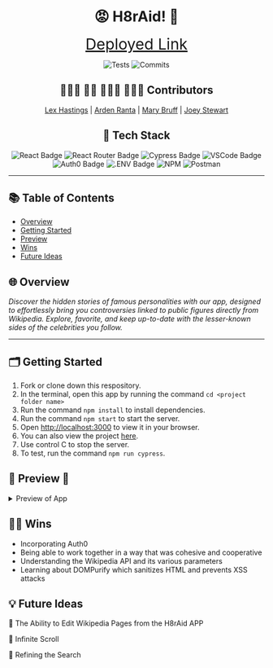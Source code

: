 <h1 align=center> 😡 H8rAid! 🤬 </h1>

<div align="center">
    
<a href="https://m3-h8r-aid.vercel.app/" style="font-size: 30px;">Deployed Link</a>


![Tests](https://badgen.net/badge/tests/passing/green?icon=github)
![Commits](https://badgen.net/github/last-commit/Jesuitman/m3-H8rAid)

## 🧑🏼‍💻 👩‍💻 👩🏼‍💻 👨🏻‍💻   Contributors


[Lex Hastings](https://github.com/Jesuitman)  | 
[Arden Ranta](https://github.com/tenthwalker)  | 
[Mary Bruff](https://github.com/MaryBruff)  | 
[Joey Stewart](https://github.com/JoeyStewart)


## 📂 Tech Stack
![React Badge](https://img.shields.io/badge/react%20-%23F1D302.svg?&style=for-the-badge&logo=react&logoColor=white)
![React Router Badge](https://img.shields.io/badge/React_Router-%23235789?style=for-the-badge&logo=react-router&logoColor=white)
![Cypress Badge](https://img.shields.io/badge/Cypress-%23C1292E?style=for-the-badge&logo=cypress&logoColor=white)
![VSCode Badge](https://img.shields.io/badge/VSCode-%23F1D302?style=for-the-badge&logo=visual%20studio%20code&logoColor=white)
![Auth0 Badge](https://img.shields.io/badge/Auth0-EB5424?logo=auth0&logoColor=fff&style=for-the-badge)
![.ENV Badge](https://img.shields.io/badge/.ENV-ECD53F?logo=dotenv&logoColor=000&style=for-the-badge)
![NPM](https://img.shields.io/badge/NPM-%23CB3837.svg?style=for-the-badge&logo=npm&logoColor=white)
![Postman](https://img.shields.io/badge/Postman-FF6C37?style=for-the-badge&logo=postman&logoColor=white)

</div>

---

## 📚 Table of Contents

- [Overview](#overview)
- [Getting Started](#getting-started)
- [Preview](#preview)
- [Wins](#wins)
- [Future Ideas](#future-ideas)

<h2  id="overview">🌐 Overview </h2>

*Discover the hidden stories of famous personalities with our app, designed to effortlessly bring you controversies linked to public figures directly from Wikipedia. Explore, favorite, and keep up-to-date with the lesser-known sides of the celebrities you follow.*

----
<h2  id="getting-started">🗂️ Getting Started </h2>

1. Fork or clone down this respository. 
2. In the terminal, open this app by running the command `cd <project folder name>`
3. Run the command  `npm install` to install dependencies.
4. Run the command `npm start` to start the server.
5. Open [http://localhost:3000](http://localhost:3000) to view it in your browser.
6. You can also view the project <a href="https://m3-h8r-aid.vercel.app/">here</a>.
7. Use control C to stop the server.
8. To test, run the command `npm run cypress`.


<h2  id="preview"> 🎥 Preview 📱 </h2>
<details>
    
![h8raid-preview-gif](https://github.com/Jesuitman/m3-H8rAid/assets/139895703/8134bd58-abee-4ad3-880e-dc42ee26bf42)



📱 Mobile and Tablet Views 


![image](https://github.com/Jesuitman/m3-H8rAid/assets/128327004/3b32562a-932d-4b0a-ad91-0a62afe324fb)


  <summary>
    Preview of App
</summary>
  </details>



<h2  id="wins">💪🏻 Wins </h2>

- Incorporating Auth0
- Being able to work together in a way that was cohesive and cooperative
- Understanding the Wikipedia API and its various parameters
- Learning about DOMPurify which sanitizes HTML and prevents XSS attacks 


<h2  id="future-ideas">💡 Future Ideas </h2>
 
🔮 The Ability to Edit Wikipedia Pages from the H8rAid APP 

🔮 Infinite Scroll

🔮 Refining the Search 

